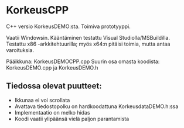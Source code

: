 # KorkeusCPP
C++ versio KorkeusDEMO:sta. Toimiva prototyyppi.

Vaatii Windowsin. Kääntäminen testattu Visual Studiolla/MSBuildilla. Testattu x86 -arkkitehtuurilla; myös x64:n pitäisi toimia, mutta antaa varoituksia.

Pääikkuna: KorkeusDEMOCPP.cpp
Suurin osa omasta koodista: KorkeusDEMO.cpp ja KorkeusDEMO.h 


## Tiedossa olevat puutteet:
- Ikkunaa ei voi scrollata
- Avattava tiedostopolku on hardkoodattuna KorkeusdataDEMO.h:ssa
- Implementaatio on melko hidas
- Koodi vaatii ylipäänsä vielä paljon parantamista
